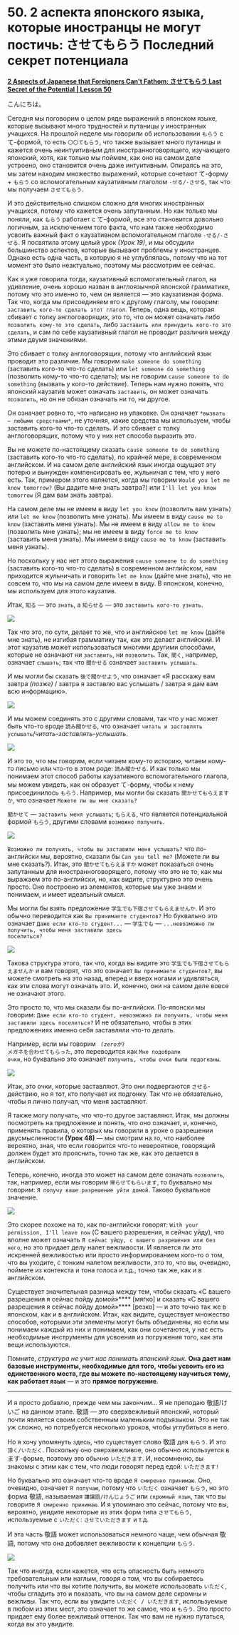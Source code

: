 # **50. 2 аспекта японского языка, которые иностранцы не могут постичь: させてもらう Последний секрет потенциала**

[**2 Aspects of Japanese that Foreigners Can't Fathom: させてもらう Last Secret of the Potential | Lesson 50**](https://www.youtube.com/watch?v=r2j1o9wj2oA&list=PLg9uYxuZf8x_A-vcqqyOFZu06WlhnypWj&index=52&pp=iAQB)

こんにちは。

Сегодня мы поговорим о целом ряде выражений в японском языке, которые вызывают много трудностей и путаницы у иностранных учащихся. На прошлой неделе мы говорили об использовании <code>もらう</code> с て-формой, то есть <code>〇〇てもらう</code>, что также вызывает много путаницы и кажется очень неинтуитивным для иностранноговорящего, изучающего японский, хотя, как только мы поймем, как оно на самом деле устроено, оно становится очень даже интуитивным. Опираясь на это, мы затем находим множество выражений, которые сочетают て-форму + <code>もらう</code> со вспомогательным каузативным глаголом <code>-せる/-させる</code>, так что мы получаем <code>させてもらう</code>.

И это действительно слишком сложно для многих иностранных учащихся, потому что кажется очень запутанным. Но как только мы поняли, как <code>もらう</code> работает с て-формой, все это становится довольно логичным, за исключением того факта, что нам также необходимо усвоить важный факт о каузативном вспомогательном глаголе <code>-せる/-させる</code>. Я посвятила этому целый урок *(Урок 19)*, и мы обсудили большинство аспектов, которые вызывают проблемы у иностранцев. Однако есть одна часть, в которую я не углублялась, потому что на тот момент это было неактуально, поэтому мы рассмотрим ее сейчас.

Как я уже говорила тогда, каузативный вспомогательный глагол, на удивление, очень хорошо назван в англоязычной японской грамматике, потому что это именно то, чем он является — это каузативная форма. Так что, когда мы присоединяем его к другому глаголу, мы говорим: `заставить кого-то сделать этот глагол`. Теперь, одна вещь, которая сбивает с толку англоговорящих, это то, что он может означать либо `позволить кому-то это сделать`, либо `заставить или принудить кого-то это сделать`, и сам по себе каузативный глагол не проводит различия между этими двумя значениями.

Это сбивает с толку англоговорящих, потому что английский язык проводит это различие. Мы говорим `make someone do something` (заставить кого-то что-то сделать) или `let someone do something` (позволить кому-то что-то сделать); мы не говорим `cause someone to do something` (вызвать у кого-то действие). Теперь нам нужно понять, что японский каузатив может означать `заставить`, он может означать `позволить`, но он не обязан означать ни то, ни другое.

Он означает ровно то, что написано на упаковке. Он означает `*вызвать — любыми средствами*`, не уточняя, какие средства мы используем, чтобы заставить кого-то что-то сделать. И это сбивает с толку англоговорящих, потому что у них нет способа выразить это.

Вы не можете по-настоящему сказать `cause someone to do something` (заставить кого-то что-то сделать), по крайней мере, в современном английском. И на самом деле английский язык иногда ощущает эту потерю и вынужден компенсировать ее, жульничая с тем, что у него есть. Так, примером этого является, когда мы говорим `Would you let me know tomorrow?` (Вы дадите мне знать завтра?) или `I'll let you know tomorrow` (Я дам вам знать завтра).

На самом деле мы не имеем в виду `let you know` (позволить вам узнать) или `let me know` (позволить мне узнать). Мы имеем в виду `cause me to know` (заставить меня узнать). Мы не имеем в виду `allow me to know` (позволить мне узнать); мы не имеем в виду `force me to know` (заставить меня узнать). Мы имеем в виду `cause me to know` (заставить меня узнать).

Но поскольку у нас нет этого выражения `cause someone to do something` (заставить кого-то что-то сделать) в современном английском, нам приходится жульничать и говорить `let me know` (дайте мне знать), что не совсем то, что мы на самом деле имеем в виду. В японском, конечно, мы используем для этого каузатив.

Итак, <code>知る</code> — это `знать`, а <code>知らせる</code> — это `заставить кого-то узнать`.

![](../media/image543.webp)

Так что это, по сути, делает то же, что и английское `let me know` (дайте мне знать), не изгибая грамматику так, как это делает английский. И этот каузатив может использоваться многими другими способами, которые не означают ни `заставить`, ни `позволить`. Так, <code>聞く</code>, например, означает `слышать`; так что <code>聞かせる</code> означает `заставить услышать`.

И мы могли бы сказать <code>後で聞かせよう</code>, что означает «Я расскажу вам завтра *(позже)* / завтра я заставлю вас услышать / завтра я дам вам всю информацию».

![](../media/image682.webp)

И мы можем соединять это с другими словами, так что у нас может быть что-то вроде <code>読み聞かせる</code>, что означает `читать и заставлять услышать`/*читать-заставлять-услышать*.

![](../media/image666.webp)

И это то, что мы говорим, если читаем кому-то историю, читаем кому-то письмо или что-то в этом роде: <code>読み聞かせる</code>. И как только мы понимаем этот способ работы каузативного вспомогательного глагола, мы можем увидеть, как он образует て-форму, чтобы к нему присоединилось <code>もらう</code>. Например, мы могли бы сказать <code>聞かせてもらえますか</code>, что означает `Можете ли вы мне сказать?`

<code>聞かせて</code> — `заставить меня услышать`; <code>もらえる</code>, что является потенциальной формой <code>もらう</code>, другими словами `возможно получить`.

![](../media/image1101.webp)

`Возможно ли получить, чтобы вы заставили меня услышать?` что по-английски мы, вероятно, сказали бы `Can you tell me?` (Можете ли вы мне сказать?). Итак, это <code>聞かせてもらえますか</code> может показаться очень запутанным для иностранноговорящего, потому что это не то, как мы выражаем это по-английски, но, как видите, структурно это очень просто. Оно построено из элементов, которые мы уже знаем и понимаем, и имеет идеальный смысл.

Мы могли бы взять предложение <code>学生でも下宿させてもらえませんか</code>. И это обычно переводится как <code>Вы принимаете студентов?</code> Но буквально это означает <code>Даже если кто-то студент...</code> — <code>学生でも</code> — <code>...невозможно ли получить, чтобы меня заставили здесь поселиться?</code>

![](../media/image133.webp)

Такова структура этого, так что, когда вы видите это <code>学生でも下宿させてもらえませんか</code> и вам говорят, что это означает <code>Вы принимаете студентов?</code>, вы можете смотреть на это назад, вперед и вверх ногами и удивляться, как эти слова могут означать это. И, конечно, они на самом деле вовсе не означают этого.

Это просто то, что мы сказали бы по-английски. По-японски мы говорим: `Даже если кто-то студент, невозможно ли получить, чтобы меня заставили здесь поселиться?` И не обязательно, чтобы в этих предложениях именно себя заставляли что-то делать.

Например, если мы говорим <code> *(zeroが)* メガネを合わせてもらった</code>, это переводится как <code>Мне подобрали очки</code>, но буквально это означает `получить, чтобы очки были подогнаны`.

![](../media/image954.webp)

Итак, это очки, которые заставляют. Это они подвергаются <code>させる</code>-действию, но я тот, кто получает их подгонку. Так что не обязательно, чтобы я лично получал, что меня заставляют.

Я также могу получать, что что-то другое заставляют. Итак, мы должны посмотреть на предложение и понять, что оно означает, и, конечно, применять правила, о которых мы говорили в уроке о разрешении двусмысленности **(Урок 48)** — мы смотрим на то, что наиболее вероятно, зная, что если говорится что-то невероятное, говорящий должен будет это прояснить, точно так же, как это делается в английском.

Теперь, конечно, иногда это может на самом деле означать `позволить`, так, например, если мы говорим <code>帰らせてもらいます</code>, то буквально мы говорим: `Я получу ваше разрешение уйти домой`. Таково буквальное значение.

![](../media/image1134.webp)

Это скорее похоже на то, как по-английски говорят: `With your permission, I'll leave now` (С вашего разрешения, я сейчас уйду), что вполне может означать `Я сейчас уйду, с вашего разрешения или без него`, но это придает делу налет вежливости. И является ли это искренней вежливостью или просто информированием кого-то о том, что вы уходите, с тонким налетом вежливости, это то, что вы, очевидно, поймете из контекста и тона голоса и т.д., точно так же, как и в английском.

Существует значительная разница между тем, чтобы сказать «С вашего разрешения я сейчас пойду домой»**** \[мягко\] и сказать «С вашего разрешения я сейчас пойду домой»**** \[резко\] — и это точно так же в японском, как и в английском. Итак, как видите, существует множество способов, которыми эти элементы могут быть объединены, но если мы понимаем каждый из них и понимаем, как они сочетаются, у нас есть необходимые инструменты для усвоения из погружения того, как эти вещи используются.

Помните, *структура не учит нас понимать японский язык.* **Она дает нам базовые инструменты, необходимые для того, чтобы усвоить его из единственного места, где вы можете** **по-настоящему научиться тому, как работает язык** — и это **прямое погружение**.

---

И я просто добавлю, прежде чем мы закончим... Я не преподаю 敬語/けいご на данном этапе. 敬語 — это сверхвежливый японский, который почти является своим собственным маленьким подъязыком. Это не так уж сложно, но потребуется несколько уроков, чтобы углубиться в него.

Но я хочу упомянуть здесь, что существует слово 敬語 для <code>もらう</code>. И это <code>頂く/いただく</code>. Поскольку оно сверхвежливое, оно обычно используется в ます-форме, поэтому это обычно <code>いただきます</code>. И, несомненно, вы знакомы с этим как с тем, что люди говорят перед едой: <code>いただきます!</code>

Но буквально это означает что-то вроде `Я смиренно принимаю`. Оно, очевидно, означает `Я получаю`, потому что <code>いただく</code> означает <code>もらう</code>, но это форма 敬語, называемая <code>謙譲語/けんじょうご</code> или `скромный язык`, так что вы говорите `Я смиренно принимаю`. И я упоминаю это сейчас, потому что вы, вероятно, увидите некоторые из этих форм типа <code>させてもらう</code>, используемые с <code>いただく</code>: <code>させていただきます</code> и т.д.

И эта часть 敬語 может использоваться немного чаще, чем обычная 敬語, потому что она добавляет вежливости к концепции <code>もらう</code>.

![](../media/image1060.webp)

Так что иногда, если кажется, что есть опасность быть немного требовательным или наглым, говоря о том, что вы собираетесь получить или что вы хотите получить, вы можете использовать <code>いただく</code>, чтобы сгладить это и показать, что вы на самом деле скромны и вежливы. Так что, если вы увидите <code>いただく / いただきます</code>, используемые в любом из этих мест, это означает то же самое, что и <code>もらう</code>. Это просто придает ему более вежливый оттенок. Так что вам не нужно путаться, когда вы это увидите.